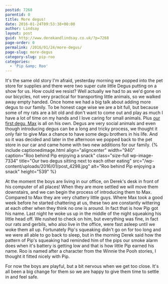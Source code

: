```yaml
---
postid: 7268
parentid: 0
title: More degus!
date: 2016-01-24T09:53:38+00:00
author: Lindsay
layout: post
guid: http://www.derekandlindsay.co.uk/?p=7268
page-order: 0
permalink: /2016/01/24/more-degus/
page-slug: more-degus
category-slug: pip-roo
categories:
  - 'Pip &amp; Roo'
---
```

It's the same old story I'm afraid, yesterday morning we popped into the pet store for supplies and there were two super cute little Degus putting on a show for us. How could we resist? Well actually we had to as we'd gone on our bicycles, not very practical for transporting little animals, so we walked away empty handed. Once home we had a big talk about adding more degus to our family. To be honest cage wise we are a bit full, but because some of my rats are a bit old and don't want to come out and play as much I have a lot of time on my hands and I love caring for small animals. Plus [our first degu, Max](/max/) is all on his own. Degus are very social animals and even though introducing degus can be a long and tricky process, we thought it only fair to give Max a chance to have some degu brothers in his life. And so it was decided and later in the afternoon we popped back to the pet store in our car and came home with two new additions for our family. {% include captionedimage.html align="aligncenter" width="940" caption="Roo behind Pip enjoying a snack" class="size-full wp-image-7334" title="Our two degus sitting next to each other eating" src="/wp-content/uploads/2016/01/post_4298.jpg" alt="Roo behind Pip enjoying a snack" height="539" %} 

At the moment the boys are living in our office, on Derek's desk in front of his computer of all places! When they are more settled we will move them downstairs, and we can begin the process of introducing them to Max. Compared to Max they are very chattery little guys. Where Max took a good week before he started chattering at us, these two are constantly wittering at each other when they think no one is around. In fact that is how Pip got his name. Last night he woke us up in the middle of the night squeaking his little head off. We rushed to check on him, but everything was fine, in fact our rats and gerbils, who also live in the office, were fast asleep until we woke them all up. Fortunately Pip's squeaking didn't go on for too long and we were all able to go back to sleep, but in the morning Derek said how the pattern of Pip's squeaking had reminded him of the pips our smoke alarm does when it's battery is getting low and that is how little Pip earned his name. Roo is named after a character from the Winnie the Pooh stories, I thought it fitted nicely with Pip.

For now the boys are playful, but a bit nervous when we get too close. It's all been a big change for them so we are happy to give them time to settle in and feel safe.